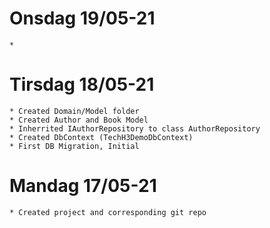 ﻿# Onsdag 19/05-21

	*

# Tirsdag 18/05-21

	* Created Domain/Model folder
	* Created Author and Book Model
	* Inherrited IAuthorRepository to class AuthorRepository
	* Created DbContext (TechH3DemoDbContext)
	* First DB Migration, Initial

# Mandag 17/05-21

	* Created project and corresponding git repo
